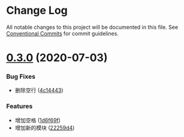 # Change Log

All notable changes to this project will be documented in this file.
See [Conventional Commits](https://conventionalcommits.org) for commit guidelines.

# [0.3.0](https://github.com/vincentchenzq/component_jenkins/compare/v0.2.12...v0.3.0) (2020-07-03)


### Bug Fixes

* 删除空行 ([4c14443](https://github.com/vincentchenzq/component_jenkins/commit/4c14443b2bafe5b8efe014f064eada2cd625fda2))


### Features

* 增加空格 ([1d6f69f](https://github.com/vincentchenzq/component_jenkins/commit/1d6f69f22b7e94024ae4ded9824dca4012b95a61))
* 增加新的模块 ([22259d4](https://github.com/vincentchenzq/component_jenkins/commit/22259d46716a201b49fffd5f77c86fd3ba5c3f7e))
